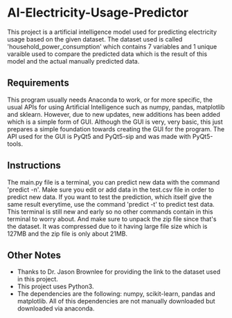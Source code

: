 # AI-Electricity-Usage-Predictor
This project is a artificial intelligence model used for predicting electricity usage based on the given dataset. The dataset used is called 'household_power_consumption' which contains 7 variables and 1 unique varaible used to compare the predicted data which is the result of this model and the actual manually predicted data.

## Requirements
This program usually needs Anaconda to work, or for more specific, the usual APIs for using Artificial Intelligence such as numpy, pandas, matplotlib and sklearn. However, due to new updates, new additions has been added which is a simple form of GUI. Although the GUI is very, very basic, this just prepares a simple foundation towards creating the GUI for the program. The API used for the GUI is PyQt5 and PyQt5-sip and was made with PyQt5-tools.

## Instructions
The main.py file is a terminal, you can predict new data with the command 'predict -n'. Make sure you edit or add data in the test.csv file in order to predict new data. If you want to test the prediction, which itself give the same result everytime, use the command 'predict -t' to predict test data. This terminal is still new and early so no other commands contain in this terminal to worry about. And make sure to unpack the zip file since that's the dataset. It was compressed due to it having large file size which is 127MB and the zip file is only about 21MB.

## Other Notes
- Thanks to Dr. Jason Brownlee for providing the link to the dataset used in this project.
- This project uses Python3.
- The dependencies are the following: numpy, scikit-learn, pandas and matplotlib. All of this dependencies are not manually downloaded but downloaded via anaconda.
